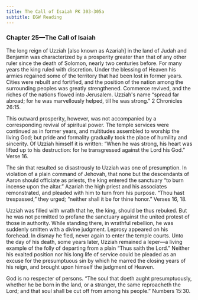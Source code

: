 ```yaml
---
title: The Call of Isaiah PK 303-305a
subtitle: EGW Reading
---
```


### Chapter 25—The Call of Isaiah

The long reign of Uzziah \[also known as Azariah\] in the land of Judah and Benjamin was characterized by a prosperity greater than that of any other ruler since the death of Solomon, nearly two centuries before. For many years the king ruled with discretion. Under the blessing of Heaven his armies regained some of the territory that had been lost in former years. Cities were rebuilt and fortified, and the position of the nation among the surrounding peoples was greatly strengthened. Commerce revived, and the riches of the nations flowed into Jerusalem. Uzziah's name “spread far abroad; for he was marvellously helped, till he was strong.” 2 Chronicles 26:15.

This outward prosperity, however, was not accompanied by a corresponding revival of spiritual power. The temple services were continued as in former years, and multitudes assembled to worship the living God; but pride and formality gradually took the place of humility and sincerity. Of Uzziah himself it is written: “When he was strong, his heart was lifted up to his destruction: for he transgressed against the Lord his God.” Verse 16.

The sin that resulted so disastrously to Uzziah was one of presumption. In violation of a plain command of Jehovah, that none but the descendants of Aaron should officiate as priests, the king entered the sanctuary “to burn incense upon the altar.” Azariah the high priest and his associates remonstrated, and pleaded with him to turn from his purpose. “Thou hast trespassed,” they urged; “neither shall it be for thine honor.” Verses 16, 18.

Uzziah was filled with wrath that he, the king, should be thus rebuked. But he was not permitted to profane the sanctuary against the united protest of those in authority. While standing there, in wrathful rebellion, he was suddenly smitten with a divine judgment. Leprosy appeared on his forehead. In dismay he fled, never again to enter the temple courts. Unto the day of his death, some years later, Uzziah remained a leper—a living example of the folly of departing from a plain “Thus saith the Lord.” Neither his exalted position nor his long life of service could be pleaded as an excuse for the presumptuous sin by which he marred the closing years of his reign, and brought upon himself the judgment of Heaven.

God is no respecter of persons. “The soul that doeth aught presumptuously, whether he be born in the land, or a stranger, the same reproacheth the Lord; and that soul shall be cut off from among his people.” Numbers 15:30.